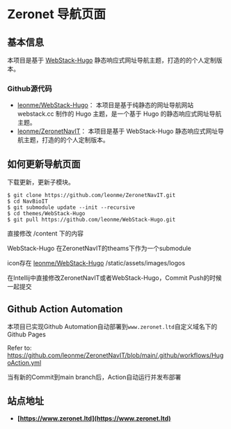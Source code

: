 
# Zeronet 导航页面

## 基本信息

本项目是基于 [WebStack-Hugo](https://github.com/leonme/WebStack-Hugo) 静态响应式网址导航主题，打造的的个人定制版本。

### Github源代码

* [leonme/WebStack-Hugo](https://github.com/leonme/WebStack-Hugo)： 本项目是基于纯静态的网址导航网站 webstack.cc 制作的 Hugo 主题，是一个基于 Hugo 的静态响应式网址导航主题。
* [leonme/ZeronetNavIT](https://github.com/leonme/ZeronetNavIT)： 本项目是基于 WebStack-Hugo 静态响应式网址导航主题，打造的的个人定制版本。

## 如何更新导航页面

下载更新，更新子模块。
```shell
$ git clone https://github.com/leonme/ZeronetNavIT.git
$ cd NavBioIT
$ git submodule update --init --recursive
$ cd themes/WebStack-Hugo
$ git pull https://github.com/leonme/WebStack-Hugo.git
```

直接修改 /content 下的内容

WebStack-Hugo 在ZeronetNavIT的theams下作为一个submodule

icon存在 [leonme/WebStack-Hugo](https://github.com/leonme/WebStack-Hugo) /static/assets/images/logos

在Intellij中直接修改ZeronetNavIT或者WebStack-Hugo，Commit Push的时候一起提交


## Github Action Automation

本项目已实现Github Automation自动部署到`www.zeronet.ltd`自定义域名下的Github Pages

Refer to: https://github.com/leonme/ZeronetNavIT/blob/main/.github/workflows/HugoAction.yml

当有新的Commit到main branch后，Action自动运行并发布部署

## 站点地址

- **[https://www.zeronet.ltd](https://www.zeronet.ltd)**
